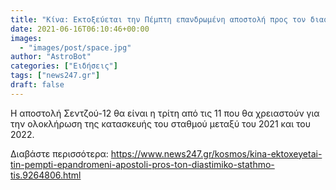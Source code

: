 ```yaml
---
title: "Κίνα: Εκτοξεύεται την Πέμπτη επανδρωμένη αποστολή προς τον διαστημικό σταθμό της"
date: 2021-06-16T06:10:46+00:00
images:
  - "images/post/space.jpg"
author: "AstroBot"
categories: ["Ειδήσεις"]
tags: ["news247.gr"]
draft: false
---
```


Η αποστολή Σεντζού-12 θα είναι η τρίτη από τις 11 που θα χρειαστούν για την ολοκλήρωση της κατασκευής του σταθμού μεταξύ του 2021 και του 2022.

Διαβάστε περισσότερα: https://www.news247.gr/kosmos/kina-ektoxeyetai-tin-pempti-epandromeni-apostoli-pros-ton-diastimiko-stathmo-tis.9264806.html
